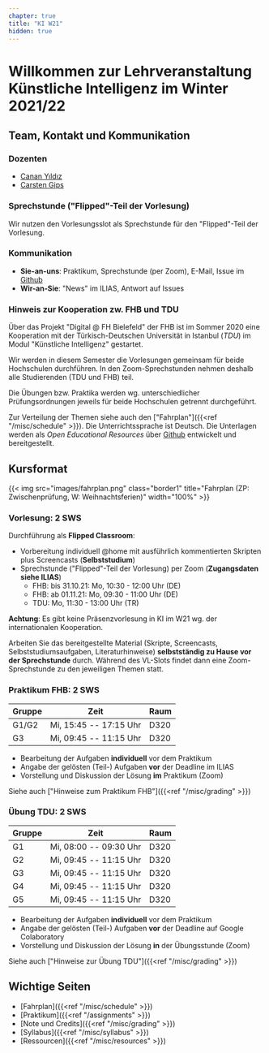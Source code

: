 ```yaml
---
chapter: true
title: "KI W21"
hidden: true
---
```



# Willkommen zur Lehrveranstaltung Künstliche Intelligenz im Winter 2021/22

## Team, Kontakt und Kommunikation

### Dozenten

-   [Canan Yıldız](mailto:canan.yildiz@tau.edu.tr)
-   [Carsten Gips](https://www.fh-bielefeld.de/minden/ueber-uns/personenverzeichnis/carsten-gips)

### Sprechstunde ("Flipped"-Teil der Vorlesung)

Wir nutzen den Vorlesungsslot als Sprechstunde für den "Flipped"-Teil der Vorlesung.

### Kommunikation

-   **Sie-an-uns**: Praktikum, Sprechstunde (per Zoom), E-Mail, Issue im
    [Github](https://github.com/KI-Vorlesung/Lecture)
-   **Wir-an-Sie**: "News" im ILIAS, Antwort auf Issues

### Hinweis zur Kooperation zw. FHB und TDU

Über das Projekt "Digital @ FH Bielefeld" der FHB ist im Sommer 2020 eine Kooperation mit der
Türkisch-Deutschen Universität in Istanbul (*TDU*) im Modul "Künstliche Intelligenz" gestartet.

Wir werden in diesem Semester die Vorlesungen gemeinsam für beide Hochschulen durchführen. In
den Zoom-Sprechstunden nehmen deshalb alle Studierenden (TDU und FHB) teil.

Die Übungen bzw. Praktika werden wg. unterschiedlicher Prüfungsordnungen jeweils für beide
Hochschulen getrennt durchgeführt.

Zur Verteilung der Themen siehe auch den ["Fahrplan"]({{<ref "/misc/schedule" >}}). Die
Unterrichtssprache ist Deutsch. Die Unterlagen werden als *Open Educational Resources* über
[Github](https://ki-vorlesung.github.io/Lecture/) entwickelt und bereitgestellt.



## Kursformat

{{< img src="images/fahrplan.png" class="border1" title="Fahrplan (ZP: Zwischenprüfung, W: Weihnachtsferien)" width="100%" >}}

### Vorlesung: 2 SWS

Durchführung als **Flipped Classroom**:
*   Vorbereitung individuell \@home mit ausführlich kommentierten Skripten plus Screencasts
    (**Selbststudium**)
*   Sprechstunde ("Flipped"-Teil der Vorlesung) per Zoom (**Zugangsdaten siehe ILIAS**)
    *   FHB: bis 31.10.21: Mo, 10:30 - 12:00 Uhr (DE)
    *   FHB: ab 01.11.21: Mo, 09:30 - 11:00 Uhr (DE)
    *   TDU: Mo, 11:30 - 13:00 Uhr (TR)

**Achtung**: Es gibt keine Präsenzvorlesung in KI im W21 wg. der internationalen Kooperation.

Arbeiten Sie das bereitgestellte Material (Skripte, Screencasts, Selbststudiumsaufgaben,
Literaturhinweise) **selbstständig zu Hause vor der Sprechstunde** durch. Während des
VL-Slots findet dann eine Zoom-Sprechstunde zu den jeweiligen Themen statt.

### Praktikum FHB: 2 SWS

| Gruppe | Zeit                   | Raum |
|--------|------------------------|------|
| G1/G2  | Mi, 15:45 -- 17:15 Uhr | D320 |
| G3     | Mi, 09:45 -- 11:15 Uhr | D320 |

-   Bearbeitung der Aufgaben **individuell** vor dem Praktikum
-   Angabe der gelösten (Teil-) Aufgaben **vor** der Deadline im ILIAS
-   Vorstellung und Diskussion der Lösung **im** Praktikum (Zoom)

Siehe auch ["Hinweise zum Praktikum FHB"]({{<ref "/misc/grading" >}})

### Übung TDU: 2 SWS

| Gruppe | Zeit                   | Raum |
|--------|------------------------|------|
| G1     | Mi, 08:00 -- 09:30 Uhr | D320 |
| G2     | Mi, 09:45 -- 11:15 Uhr | D320 |
| G3     | Mi, 09:45 -- 11:15 Uhr | D320 |
| G4     | Mi, 09:45 -- 11:15 Uhr | D320 |
| G5     | Mi, 09:45 -- 11:15 Uhr | D320 |

-   Bearbeitung der Aufgaben **individuell** vor dem Praktikum
-   Angabe der gelösten (Teil-) Aufgaben **vor** der Deadline auf Google Colaboratory
-   Vorstellung und Diskussion der Lösung **in** der Übungsstunde (Zoom)

Siehe auch ["Hinweise zur Übung TDU"]({{<ref "/misc/grading" >}})



## Wichtige Seiten

*   [Fahrplan]({{<ref "/misc/schedule" >}})
*   [Praktikum]({{<ref "/assignments" >}})
*   [Note und Credits]({{<ref "/misc/grading" >}})
*   [Syllabus]({{<ref "/misc/syllabus" >}})
*   [Ressourcen]({{<ref "/misc/resources" >}})
